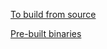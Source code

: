 [To build from source](https://sw.backbiter-no.net/smelly/build/)

[Pre-built binaries](https://sw.backbiter-no.net/smelly/binary/)
